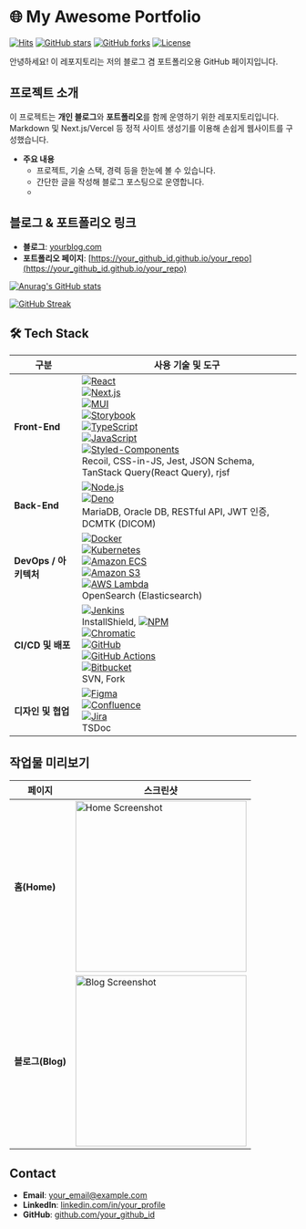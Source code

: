 # 🌐 My Awesome Portfolio

[![Hits](https://hits.seeyoufarm.com/api/count/incr/badge.svg?url=https://github.com/your_github_id/your_repo&count_bg=%2379C83D&title_bg=%23555555&icon=counter.svg&icon_color=%23E7E7E7&title=hits&edge_flat=false)](https://hits.seeyoufarm.com)
[![GitHub stars](https://img.shields.io/github/stars/HY0118/nextjs-hayoung-space?color=yellow)](https://github.com/your_github_id/your_repo/stargazers)
[![GitHub forks](https://img.shields.io/github/forks/HY0118/nextjs-hayoung-space?color=blue)](https://github.com/your_github_id/your_repo/network)
[![License](https://img.shields.io/github/license/HY0118/nextjs-hayoung-space?color=important)](LICENSE)

안녕하세요! 이 레포지토리는 저의 블로그 겸 포트폴리오용 GitHub 페이지입니다.

## 프로젝트 소개

이 프로젝트는 **개인 블로그**와 **포트폴리오**를 함께 운영하기 위한 레포지토리입니다.
Markdown 및 Next.js/Vercel 등 정적 사이트 생성기를 이용해 손쉽게 웹사이트를 구성했습니다.

- **주요 내용**  
  - 프로젝트, 기술 스택, 경력 등을 한눈에 볼 수 있습니다.
  - 간단한 글을 작성해 블로그 포스팅으로 운영합니다.
  - 
## 블로그 & 포트폴리오 링크

- **블로그**: [yourblog.com](https://yourblog.com)
- **포트폴리오 페이지**: [https://your_github_id.github.io/your_repo](https://your_github_id.github.io/your_repo)  

[![Anurag's GitHub stats](https://github-readme-stats.vercel.app/api?username=HY0118&show_icons=true&theme=dracula)](https://github.com/anuraghazra/github-readme-stats)

[![GitHub Streak](https://streak-stats.demolab.com/?user=HY0118)](https://git.io/streak-stats)


## 🛠 Tech Stack

| 구분                     | 사용 기술 및 도구                                                                                                                                                                                                                                                                                                                                                                                         |
| ------------------------ | ------------------------------------------------------------------------------------------------------------------------------------------------------------------------------------------------------------------------------------------------------------------------------------------------------------------------------------------------------------------------------------------------------------ |
| **Front-End**            | [![React](https://img.shields.io/badge/React-20232A?style=flat&logo=react&logoColor=61DAFB)](https://react.dev/) <br/> [![Next.js](https://img.shields.io/badge/Next.js-000000?style=flat&logo=nextdotjs&logoColor=white)](https://nextjs.org/) <br/> [![MUI](https://img.shields.io/badge/MUI-007FFF?style=flat&logo=mui&logoColor=white)](https://mui.com/) <br/> [![Storybook](https://img.shields.io/badge/Storybook-FF4785?style=flat&logo=storybook&logoColor=white)](https://storybook.js.org/) <br/> [![TypeScript](https://img.shields.io/badge/TypeScript-3178C6?style=flat&logo=typescript&logoColor=white)](https://www.typescriptlang.org/) <br/> [![JavaScript](https://img.shields.io/badge/JavaScript-F7DF1E?style=flat&logo=javascript&logoColor=black)](https://developer.mozilla.org/ko/docs/Web/JavaScript) <br/> [![Styled-Components](https://img.shields.io/badge/Styled--Components-DB7093?style=flat&logo=styled-components&logoColor=white)](https://styled-components.com/) <br/> Recoil, CSS-in-JS, Jest, JSON Schema, TanStack Query(React Query), rjsf |
| **Back-End**             | [![Node.js](https://img.shields.io/badge/Node.js-339933?style=flat&logo=node.js&logoColor=white)](https://nodejs.org/) <br/> [![Deno](https://img.shields.io/badge/Deno-000000?style=flat&logo=deno&logoColor=white)](https://deno.land/) <br/> MariaDB, Oracle DB, RESTful API, JWT 인증, DCMTK (DICOM)                                                                                                                                             |
| **DevOps / 아키텍처**    | [![Docker](https://img.shields.io/badge/Docker-2496ED?style=flat&logo=docker&logoColor=white)](https://www.docker.com/) <br/> [![Kubernetes](https://img.shields.io/badge/Kubernetes-326CE5?style=flat&logo=kubernetes&logoColor=white)](https://kubernetes.io/) <br/> [![Amazon ECS](https://img.shields.io/badge/Amazon%20ECS-FF9900?style=flat&logo=amazon-ecs&logoColor=white)](https://aws.amazon.com/ecs/) <br/> [![Amazon S3](https://img.shields.io/badge/Amazon%20S3-569A31?style=flat&logo=amazon-s3&logoColor=white)](https://aws.amazon.com/s3/) <br/> [![AWS Lambda](https://img.shields.io/badge/AWS%20Lambda-FF9900?style=flat&logo=amazon-aws&logoColor=white)](https://aws.amazon.com/lambda/) <br/> OpenSearch (Elasticsearch) |
| **CI/CD 및 배포**        | [![Jenkins](https://img.shields.io/badge/Jenkins-D24939?style=flat&logo=jenkins&logoColor=white)](https://www.jenkins.io/) <br/> InstallShield, [![NPM](https://img.shields.io/badge/NPM-CB0000?style=flat&logo=npm&logoColor=white)](https://www.npmjs.com/) <br/> [![Chromatic](https://img.shields.io/badge/Chromatic-DC267F?style=flat&logo=Chromatic&logoColor=white)](https://www.chromatic.com/) <br/> [![GitHub](https://img.shields.io/badge/GitHub-181717?style=flat&logo=github&logoColor=white)](https://github.com/) <br/> [![GitHub Actions](https://img.shields.io/badge/GitHub%20Actions-2088FF?style=flat&logo=github-actions&logoColor=white)](https://github.com/features/actions) <br/> [![Bitbucket](https://img.shields.io/badge/Bitbucket-0052CC?style=flat&logo=bitbucket&logoColor=white)](https://bitbucket.org/) <br/> SVN, Fork |
| **디자인 및 협업**       | [![Figma](https://img.shields.io/badge/Figma-F24E1E?style=flat&logo=figma&logoColor=white)](https://www.figma.com/) <br/> [![Confluence](https://img.shields.io/badge/Confluence-172B4D?style=flat&logo=confluence&logoColor=white)](https://www.atlassian.com/software/confluence) <br/> [![Jira](https://img.shields.io/badge/Jira-0052CC?style=flat&logo=jira&logoColor=white)](https://www.atlassian.com/ko/software/jira) <br/> TSDoc                                                                                                                                 |



## 작업물 미리보기

| 페이지 | 스크린샷 |
|---|---|
| **홈(Home)** | <img width="300" src="https://via.placeholder.com/600x400?text=Home+Page+Screenshot" alt="Home Screenshot" /> |
| **블로그(Blog)** | <img width="300" src="https://via.placeholder.com/600x400?text=Blog+Page+Screenshot" alt="Blog Screenshot" /> |


## Contact

- **Email**: [your_email@example.com](mailto:your_email@example.com)
- **LinkedIn**: [linkedin.com/in/your_profile](https://linkedin.com/in/your_profile)
- **GitHub**: [github.com/your_github_id](https://github.com/your_github_id)


